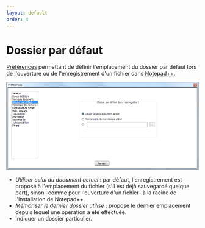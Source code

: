 ```yaml
---
layout: default
order: 4
---
```

# Dossier par défaut

[Préférences](preferences.md) permettant de définir l'emplacement du dossier par défaut lors de l'ouverture ou de l'enregistrement d'un fichier dans [Notepad++](notepad++.md).

![Interface](/images/preferences/04_defaultdir.png)

- *Utiliser celui du document actuel* : par défaut, l'enregistrement est proposé à l'emplacement du fichier (s'il est déjà sauvegardé quelque part), sinon -comme pour l'ouverture d'un fichier- à la racine de l'installation de Notepad++.
- *Mémoriser le dernier dossier utilisé* : propose le dernier emplacement depuis lequel une opération a été effectuée.
- Indiquer un dossier particulier.
